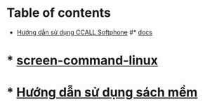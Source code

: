# Table of contents
* [Hướng dẫn sử dụng CCALL Softphone](huong-dan-su-dung-ccall-softphone.md)
#* [docs](docs/README.md)
#  * [screen-command-linux](docs/index.md)
#  * [Hướng dẫn sử dụng sách mềm](docs/sachmem.md)


